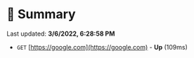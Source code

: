 # 📖 Summary
Last updated: **3/6/2022, 6:28:58 PM**

- `GET` [https://google.com](https://google.com) - **Up** (109ms)
